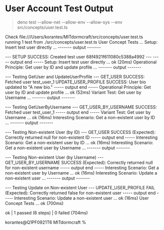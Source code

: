 # User Account Test Output

> deno test --allow-net --allow-env --allow-sys --env src/concepts/user.test.ts


Check file:///Users/korantes/MITdormcraft/src/concepts/user.test.ts
running 1 test from ./src/concepts/user.test.ts
User Concept Tests ...
  Setup: Insert test user directly ...
------- output -------

--- SETUP SUCCESS: Created test user 68f4921f611080c5388a4992 ---
----- output end -----
  Setup: Insert test user directly ... ok (20ms)
  Operational Principle: Get user by ID and update profile ...
------- output -------

--- Testing GetUser and UpdateUserProfile ---
GET_USER SUCCESS: Fetched user test_user_1
UPDATE_USER_PROFILE SUCCESS: User bio updated to "A new bio."
----- output end -----
  Operational Principle: Get user by ID and update profile ... ok (52ms)
  Variant Test: Get user by Username ...
------- output -------

--- Testing GetUserByUsername ---
GET_USER_BY_USERNAME SUCCESS: Fetched user test_user_1
----- output end -----
  Variant Test: Get user by Username ... ok (16ms)
  Interesting Scenario: Get a non-existent user by ID ...
------- output -------

--- Testing Non-existent User (by ID) ---
GET_USER SUCCESS (Expected): Correctly returned null for non-existent ID
----- output end -----
  Interesting Scenario: Get a non-existent user by ID ... ok (16ms)
  Interesting Scenario: Get a non-existent user by Username ...
------- output -------

--- Testing Non-existent User (by Username) ---
GET_USER_BY_USERNAME SUCCESS (Expected): Correctly returned null for non-existent username
----- output end -----
  Interesting Scenario: Get a non-existent user by Username ... ok (16ms)
  Interesting Scenario: Update a non-existent user ...
------- output -------

--- Testing Update on Non-existent User ---
UPDATE_USER_PROFILE FAIL (Expected): Correctly returned false for non-existent user
----- output end -----
  Interesting Scenario: Update a non-existent user ... ok (16ms)
User Concept Tests ... ok (700ms)

ok | 1 passed (6 steps) | 0 failed (704ms)

korantes@Q1PF0921T6 MITdormcraft % 
